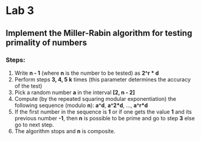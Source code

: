 #  Lab 3

## Implement the Miller-Rabin algorithm for testing primality of numbers

### Steps:
1.  Write __n - 1__ (where __n__ is the number to be tested) as __2^r * d__
2. Perform steps __3, 4, 5__ __k__ times (this parameter determines the accuracy of the test)
3. Pick a random number __a__ in the interval __[2, n - 2]__
4. Compute (by the repeated squaring modular exponentiation) the following sequence (modulo __n__): __a^d__, __a^2*d__, ..., __a^r*d__
5. If the first number in the sequence is __1__ or if one gets the value __1__ and its previous number __-1__, then __n__ is possible
    to be prime and go to step __3__ else go to next step.
6. The algorithm stops and __n__ is composite.

